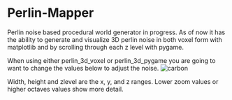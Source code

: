 # Perlin-Mapper
Perlin noise based procedural world generator in progress. As of now it has the ability to generate and visualize 3D perlin noise in both voxel form with matplotlib and by scrolling through each z level with pygame.

When using either perlin_3d_voxel or perlin_3d_pygame you are going to want to change the values below to adjust the noise.
![carbon](https://github.com/peejcodes/Perlin-Mapper/assets/130196840/64dc188d-41d0-4e8c-8076-446c693842f9)

Width, height and zlevel are the x, y, and z ranges. Lower zoom values or higher octaves values show more detail.

